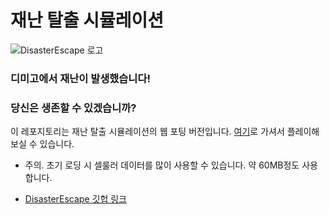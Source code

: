 # 재난 탈출 시뮬레이션
![DisasterEscape 로고](https://ldhhello.github.io/DisasterEscape-WEB/images/background.bmp.png)

### 디미고에서 재난이 발생했습니다!
### 당신은 생존할 수 있겠습니까?

이 레포지토리는 재난 탈출 시뮬레이션의 웹 포팅 버전입니다.
[여기](https://ldhhello.github.io/DisasterEscape-WEB/)로 가셔서 플레이해보실 수 있습니다.

- 주의. 초기 로딩 시 셀룰러 데이터를 많이 사용할 수 있습니다. 약 60MB정도 사용합니다.

- [DisasterEscape 깃헙 링크](https://github.com/ldhhello/DisasterEscape)
